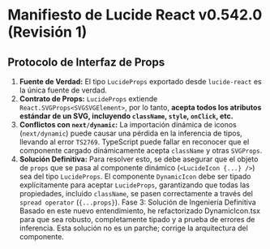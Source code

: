 # Manifiesto de Lucide React v0.542.0 (Revisión 1)

## Protocolo de Interfaz de Props

1.  **Fuente de Verdad:** El tipo `LucideProps` exportado desde `lucide-react` es la única fuente de verdad.
2.  **Contrato de Props:** `LucideProps` extiende `React.SVGProps<SVGSVGElement>`, por lo tanto, **acepta todos los atributos estándar de un SVG, incluyendo `className`, `style`, `onClick`, etc.**
3.  **Conflictos con `next/dynamic`:** La importación dinámica de iconos (`next/dynamic`) puede causar una pérdida en la inferencia de tipos, llevando al error `TS2769`. TypeScript puede fallar en reconocer que el componente cargado dinámicamente acepta `className` y otras `SVGProps`.
4.  **Solución Definitiva:** Para resolver esto, se debe asegurar que el objeto de `props` que se pasa al componente dinámico (`<LucideIcon {...} />`) sea del tipo `LucideProps`. El componente `DynamicIcon` debe ser tipado explícitamente para aceptar `LucideProps`, garantizando que todas las propiedades, incluido `className`, se pasen correctamente a través del `spread operator` (`{...props}`).
Fase 3: Solución de Ingeniería Definitiva
Basado en este nuevo entendimiento, he refactorizado DynamicIcon.tsx para que sea robusto, completamente tipado y a prueba de errores de inferencia. Esta solución no es un parche; corrige la arquitectura del componente.